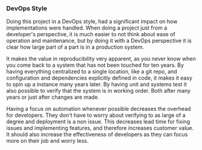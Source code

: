### DevOps Style

<!--- Reflect on and describe the 'devops' style of your work. What did you do differently to previous development projects, and how did it work? --->

Doing this project in a DevOps style, had a significant impact on how implementations were handled. When doing a project just from a developer's perspective, it is much easier to not think about ease of operation and maintenance, but by doing it with a DevOps perspective it is clear how large part of a part is in a production system. 

It makes the value in reproducibility very apparent, as you never know when you come back to a system that has not been touched for ten years. By having everything centralized to a single location, like a git repo, and configuration and dependencies explicitly defined in code, it makes it easy to spin up a instance many years later. 
By having unit and systems test it also possible to verify that the system is in working order. Both after many years or just after changes are made. 

Having a focus on automation whenever possible decreases the overhead for developers. They don't have to worry about verifying to as large of a degree and deployment is a non issue. This decreases lead time for fixing issues and implementing features, and therefore increases customer value. It should also increase the effectiveness of developers as they can focus more on their job and worry less.